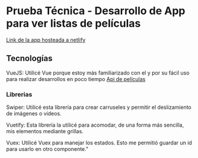 # Prueba Técnica - Desarrollo de App para ver listas de películas

[Link de la app hosteada a netlify](https://musical-arithmetic-1966b6.netlify.app/)

## Tecnologías

VueJS: Utilicé Vue porque estoy más familiarizado con el y por su fácil uso para realizar desarrollos en poco tiempo
[Api de películas](https://developer.themoviedb.org)

### Librerias

Swiper: Utilicé esta librería para crear carruseles y permitir el deslizamiento de imágenes o videos.

Vuetify: Esta librería la utilicé para acomodar, de una forma más sencilla, mis elementos mediante grillas.

Vuex: Utilicé Vuex para manejar los estados. Esto me permitió guardar un id para usarlo en otro componente."




